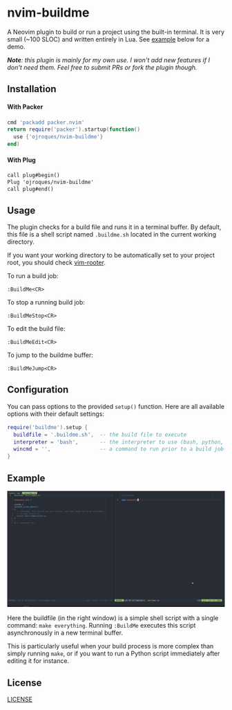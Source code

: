 # nvim-buildme

A Neovim plugin to build or run a project using the built-in terminal. It is
very small (~100 SLOC) and written entirely in Lua. See [example](#example)
below for a demo.

_**Note**: this plugin is mainly for my own use. I won't add new features if I
don't need them. Feel free to submit PRs or fork the plugin though._

## Installation

#### With Packer
```lua
cmd 'packadd packer.nvim'
return require('packer').startup(function()
  use {'ojroques/nvim-buildme'}
end)
```

#### With Plug
```vim
call plug#begin()
Plug 'ojroques/nvim-buildme'
call plug#end()
```

## Usage
The plugin checks for a build file and runs it in a terminal buffer. By default,
this file is a shell script named `.buildme.sh` located in the current working
directory.

If you want your working directory to be automatically set to your project root,
you should check [vim-rooter](https://github.com/airblade/vim-rooter).

To run a build job:
```vim
:BuildMe<CR>
```

To stop a running build job:
```vim
:BuildMeStop<CR>
```

To edit the build file:
```vim
:BuildMeEdit<CR>
```

To jump to the buildme buffer:
```vim
:BuildMeJump<CR>
```

## Configuration
You can pass options to the provided `setup()` function. Here are all available
options with their default settings:
```lua
require('buildme').setup {
  buildfile = '.buildme.sh',  -- the build file to execute
  interpreter = 'bash',       -- the interpreter to use (bash, python, ...)
  wincmd = '',                -- a command to run prior to a build job (split, vsplit, ...)
}
```

## Example
![demo](./demo.gif)

Here the buildfile (in the right window) is a simple shell script with a single
command: `make everything`. Running `:BuildMe` executes this script
asynchronously in a new terminal buffer.

This is particularly useful when your build process is more complex than simply
running `make`, or if you want to run a Python script immediately after editing
it for instance.

## License
[LICENSE](./LICENSE)
